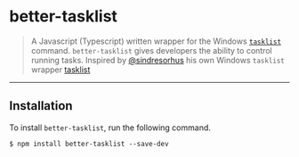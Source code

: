 # better-tasklist

> A Javascript (Typescript) written wrapper for the Windows [`tasklist`](https://technet.microsoft.com/en-us/library/bb491010.aspx) command. 
``better-tasklist`` gives developers the ability to control running tasks.
Inspired by [@sindresorhus](https://github.com/sindresorhus) his own Windows ``tasklist`` wrapper [tasklist](https://github.com/sindresorhus/tasklist)

- - -

## Installation

To install ``better-tasklist``, run the following command.

```
$ npm install better-tasklist --save-dev
```